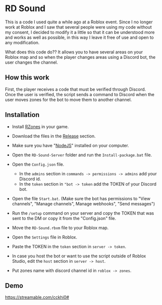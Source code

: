 
# RD Sound
This is a code I used quite a while ago at a Roblox event. Since I no longer work at Roblox and I saw that several people were using my code without my consent, I decided to modify it a little so that it can be understood more and works as well as possible, in this way I leave it free of use and open to any modification.

What does this code do?? It allows you to have several areas on your Roblox map and so when the player changes areas using a Discord bot, the user changes the channel.

## How this work
First, the player receives a code that must be verified through Discord. Once the user is verified, the script sends a command to Discord when the user moves zones for the bot to move them to another channel.

## Installation
- Install [RZones](https://github.com/Locardium/RZones) in your game.

- Download the files in the [Release](https://github.com/locardium/RD-Sound/releases/tag/v2.0.0) section.
- Make sure you have "[NodeJS](https://nodejs.org/es)" installed on your computer.
- Open the `RD-Sound-Server` folder and run the `Install-package.bat` file.
- Open the `Config.json` file.
     - In the `admins` section in `commands -> permissions -> admins` add your Discord id.
     - In the `token` section in `"bot -> token` add the TOKEN of your Discord bot.
- Open the file `Start.bat`. (Make sure the bot has permissions to "View channels", "Manage channels", Manage webhooks", "Send messages")
- Run the `/setup` command on your server and copy the TOKEN that was sent to the DM or copy it from the "Config.json" file.
- Move the `RD-Sound.rbxm` file to your Roblox map.
- Open the `Settings` file in Roblox.
- Paste the TOKEN in the `token` section in `server -> token`.
- In case you host the bot or want to use the script outside of Roblox Studio, edit the `host` section in `server -> host`.
- Put zones name with discord channel id in `roblox -> zones`.

## Demo
https://streamable.com/cckhi0#

